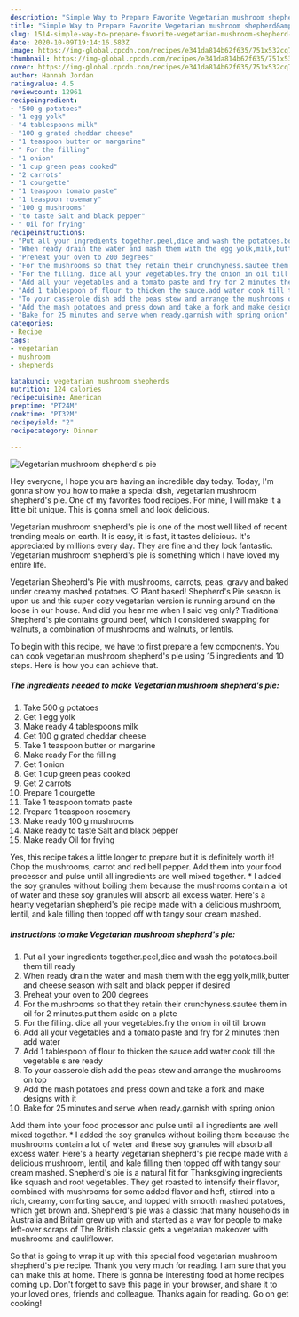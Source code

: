 ```yaml
---
description: "Simple Way to Prepare Favorite Vegetarian mushroom shepherd&amp;#39;s pie"
title: "Simple Way to Prepare Favorite Vegetarian mushroom shepherd&amp;#39;s pie"
slug: 1514-simple-way-to-prepare-favorite-vegetarian-mushroom-shepherd-and-39-s-pie
date: 2020-10-09T19:14:16.583Z
image: https://img-global.cpcdn.com/recipes/e341da814b62f635/751x532cq70/vegetarian-mushroom-shepherds-pie-recipe-main-photo.jpg
thumbnail: https://img-global.cpcdn.com/recipes/e341da814b62f635/751x532cq70/vegetarian-mushroom-shepherds-pie-recipe-main-photo.jpg
cover: https://img-global.cpcdn.com/recipes/e341da814b62f635/751x532cq70/vegetarian-mushroom-shepherds-pie-recipe-main-photo.jpg
author: Hannah Jordan
ratingvalue: 4.5
reviewcount: 12961
recipeingredient:
- "500 g potatoes"
- "1 egg yolk"
- "4 tablespoons milk"
- "100 g grated cheddar cheese"
- "1 teaspoon butter or margarine"
- " For the filling"
- "1 onion"
- "1 cup green peas cooked"
- "2 carrots"
- "1 courgette"
- "1 teaspoon tomato paste"
- "1 teaspoon rosemary"
- "100 g mushrooms"
- "to taste Salt and black pepper"
- " Oil for frying"
recipeinstructions:
- "Put all your ingredients together.peel,dice and wash the potatoes.boil them till ready"
- "When ready drain the water and mash them with the egg yolk,milk,butter and cheese.season with salt and black pepper if desired"
- "Preheat your oven to 200 degrees"
- "For the mushrooms so that they retain their crunchyness.sautee them in oil for 2 minutes.put them aside on a plate"
- "For the filling. dice all your vegetables.fry the onion in oil till brown"
- "Add all your vegetables and a tomato paste and fry for 2 minutes then add water"
- "Add 1 tablespoon of flour to thicken the sauce.add water cook till the vegetable s are ready"
- "To your casserole dish add the peas stew and arrange the mushrooms on top"
- "Add the mash potatoes and press down and take a fork and make designs with it"
- "Bake for 25 minutes and serve when ready.garnish with spring onion"
categories:
- Recipe
tags:
- vegetarian
- mushroom
- shepherds

katakunci: vegetarian mushroom shepherds 
nutrition: 124 calories
recipecuisine: American
preptime: "PT24M"
cooktime: "PT32M"
recipeyield: "2"
recipecategory: Dinner

---
```



![Vegetarian mushroom shepherd&#39;s pie](https://img-global.cpcdn.com/recipes/e341da814b62f635/751x532cq70/vegetarian-mushroom-shepherds-pie-recipe-main-photo.jpg)

Hey everyone, I hope you are having an incredible day today. Today, I'm gonna show you how to make a special dish, vegetarian mushroom shepherd&#39;s pie. One of my favorites food recipes. For mine, I will make it a little bit unique. This is gonna smell and look delicious.

Vegetarian mushroom shepherd&#39;s pie is one of the most well liked of recent trending meals on earth. It is easy, it is fast, it tastes delicious. It's appreciated by millions every day. They are fine and they look fantastic. Vegetarian mushroom shepherd&#39;s pie is something which I have loved my entire life.

Vegetarian Shepherd&#39;s Pie with mushrooms, carrots, peas, gravy and baked under creamy mashed potatoes. ♡ Plant based! Shepherd&#39;s Pie season is upon us and this super cozy vegetarian version is running around on the loose in our house. And did you hear me when I said veg only? Traditional Shepherd&#39;s pie contains ground beef, which I considered swapping for walnuts, a combination of mushrooms and walnuts, or lentils.


To begin with this recipe, we have to first prepare a few components. You can cook vegetarian mushroom shepherd&#39;s pie using 15 ingredients and 10 steps. Here is how you can achieve that.

<!--inarticleads1-->

##### The ingredients needed to make Vegetarian mushroom shepherd&#39;s pie:

1. Take 500 g potatoes
1. Get 1 egg yolk
1. Make ready 4 tablespoons milk
1. Get 100 g grated cheddar cheese
1. Take 1 teaspoon butter or margarine
1. Make ready  For the filling
1. Get 1 onion
1. Get 1 cup green peas cooked
1. Get 2 carrots
1. Prepare 1 courgette
1. Take 1 teaspoon tomato paste
1. Prepare 1 teaspoon rosemary
1. Make ready 100 g mushrooms
1. Make ready to taste Salt and black pepper
1. Make ready  Oil for frying


Yes, this recipe takes a little longer to prepare but it is definitely worth it! Chop the mushrooms, carrot and red bell pepper. Add them into your food processor and pulse until all ingredients are well mixed together. * I added the soy granules without boiling them because the mushrooms contain a lot of water and these soy granules will absorb all excess water. Here&#39;s a hearty vegetarian shepherd&#39;s pie recipe made with a delicious mushroom, lentil, and kale filling then topped off with tangy sour cream mashed. 

<!--inarticleads2-->

##### Instructions to make Vegetarian mushroom shepherd&#39;s pie:

1. Put all your ingredients together.peel,dice and wash the potatoes.boil them till ready
1. When ready drain the water and mash them with the egg yolk,milk,butter and cheese.season with salt and black pepper if desired
1. Preheat your oven to 200 degrees
1. For the mushrooms so that they retain their crunchyness.sautee them in oil for 2 minutes.put them aside on a plate
1. For the filling. dice all your vegetables.fry the onion in oil till brown
1. Add all your vegetables and a tomato paste and fry for 2 minutes then add water
1. Add 1 tablespoon of flour to thicken the sauce.add water cook till the vegetable s are ready
1. To your casserole dish add the peas stew and arrange the mushrooms on top
1. Add the mash potatoes and press down and take a fork and make designs with it
1. Bake for 25 minutes and serve when ready.garnish with spring onion


Add them into your food processor and pulse until all ingredients are well mixed together. * I added the soy granules without boiling them because the mushrooms contain a lot of water and these soy granules will absorb all excess water. Here&#39;s a hearty vegetarian shepherd&#39;s pie recipe made with a delicious mushroom, lentil, and kale filling then topped off with tangy sour cream mashed. Shepherd&#39;s pie is a natural fit for Thanksgiving ingredients like squash and root vegetables. They get roasted to intensify their flavor, combined with mushrooms for some added flavor and heft, stirred into a rich, creamy, comforting sauce, and topped with smooth mashed potatoes, which get brown and. Shepherd&#39;s pie was a classic that many households in Australia and Britain grew up with and started as a way for people to make left-over scraps of The British classic gets a vegetarian makeover with mushrooms and cauliflower. 

So that is going to wrap it up with this special food vegetarian mushroom shepherd&#39;s pie recipe. Thank you very much for reading. I am sure that you can make this at home. There is gonna be interesting food at home recipes coming up. Don't forget to save this page in your browser, and share it to your loved ones, friends and colleague. Thanks again for reading. Go on get cooking!
